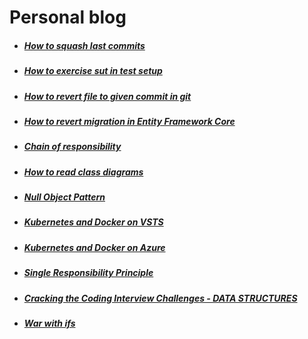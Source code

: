 # Personal blog

* ##### [How to squash last commits](posts/git_squash_last_commits.md)
* ##### [How to exercise sut in test setup](posts/test_setup.md)
* ##### [How to revert file to given commit in git](posts/git_one_file_revert.md)
* ##### [How to revert migration in Entity Framework Core](posts/migrations_revert.md)
* ##### [Chain of responsibility](posts/c_o_r.md)
* ##### [How to read class diagrams](posts/class_diagrams.md)
* ##### [Null Object Pattern](posts/null_object.md)
* ##### [Kubernetes and Docker on VSTS](posts/k_and_d_vsts.md)
* ##### [Kubernetes and Docker on Azure](posts/k_and_d_azure.md)
* ##### [Single Responsibility Principle](posts/srp.md)
* ##### [Cracking the Coding Interview Challenges - DATA STRUCTURES](posts/cci_data_structures.md)
* ##### [War with ifs](posts/war_with_if.md)

